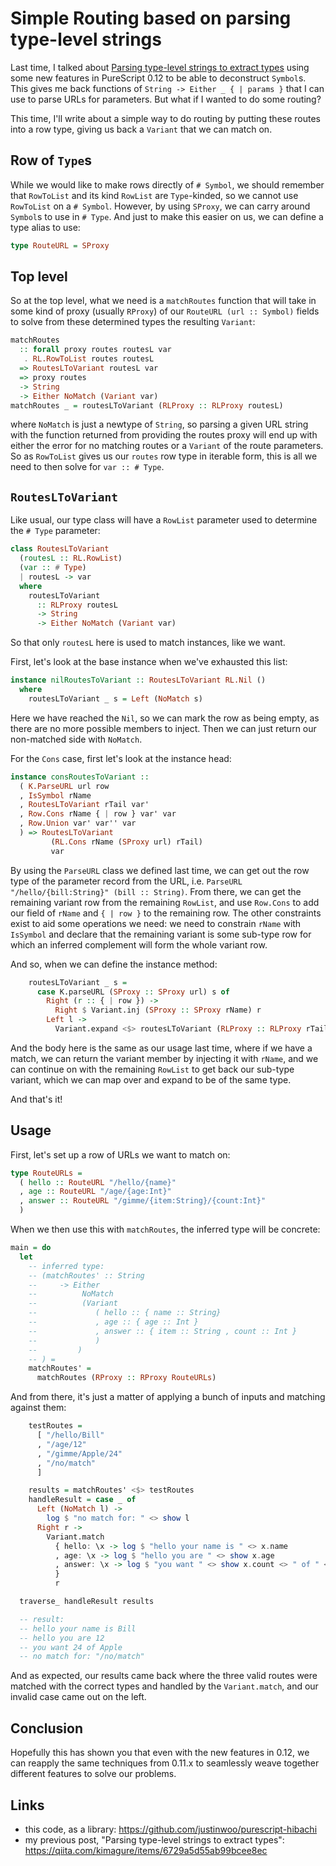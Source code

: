 # Simple Routing based on parsing type-level strings

Last time, I talked about [Parsing type-level strings to extract types](https://qiita.com/kimagure/items/6729a5d55ab99bcee8ec) using some new features in PureScript 0.12 to be able to deconstruct `Symbol`s. This gives me back functions of `String -> Either _ { | params }` that I can use to parse URLs for parameters. But what if I wanted to do some routing?

This time, I'll write about a simple way to do routing by putting these routes into a row type, giving us back a `Variant` that we can match on.

## Row of `Type`s

While we would like to make rows directly of `# Symbol`, we should remember that `RowToList` and its kind `RowList` are `Type`-kinded, so we cannot use `RowToList` on a `# Symbol`. However, by using `SProxy`, we can carry around `Symbol`s to use in `# Type`. And just to make this easier on us, we can define a type alias to use:

```hs
type RouteURL = SProxy
```

## Top level

So at the top level, what we need is a `matchRoutes` function that will take in some kind of proxy (usually `RProxy`) of our `RouteURL (url :: Symbol)` fields to solve from these determined types the resulting `Variant`:

```hs
matchRoutes
  :: forall proxy routes routesL var
   . RL.RowToList routes routesL
  => RoutesLToVariant routesL var
  => proxy routes
  -> String
  -> Either NoMatch (Variant var)
matchRoutes _ = routesLToVariant (RLProxy :: RLProxy routesL)
```

where `NoMatch` is just a newtype of `String`, so parsing a given URL string with the function returned from providing the routes proxy will end up with either the error for no matching routes or a `Variant` of the route parameters. So as `RowToList` gives us our `routes` row type in iterable form, this is all we need to then solve for `var :: # Type`.

## `RoutesLToVariant`

Like usual, our type class will have a `RowList` parameter used to determine the `# Type` parameter:

```hs
class RoutesLToVariant
  (routesL :: RL.RowList)
  (var :: # Type)
  | routesL -> var
  where
    routesLToVariant
      :: RLProxy routesL
      -> String
      -> Either NoMatch (Variant var)
```

So that only `routesL` here is used to match instances, like we want.

First, let's look at the base instance when we've exhausted this list:

```hs
instance nilRoutesToVariant :: RoutesLToVariant RL.Nil ()
  where
    routesLToVariant _ s = Left (NoMatch s)
```

Here we have reached the `Nil`, so we can mark the row as being empty, as there are no more possible members to inject. Then we can just return our non-matched side with `NoMatch`.


For the `Cons` case, first let's look at the instance head:

```hs
instance consRoutesToVariant ::
  ( K.ParseURL url row
  , IsSymbol rName
  , RoutesLToVariant rTail var'
  , Row.Cons rName { | row } var' var
  , Row.Union var' var'' var
  ) => RoutesLToVariant
         (RL.Cons rName (SProxy url) rTail)
         var
```

By using the `ParseURL` class we defined last time, we can get out the row type of the parameter record from the URL, i.e. `ParseURL "/hello/{bill:String}" (bill :: String)`. From there, we can get the remaining variant row from the remaining `RowList`, and use `Row.Cons` to add our field of `rName` and `{ | row }` to the remaining row. The other constraints exist to aid some operations we need: we need to constrain `rName` with `IsSymbol` and declare that the remaining variant is some sub-type row for which an inferred complement will form the whole variant row.

And so, when we can define the instance method:

```hs
    routesLToVariant _ s =
      case K.parseURL (SProxy :: SProxy url) s of
        Right (r :: { | row }) ->
          Right $ Variant.inj (SProxy :: SProxy rName) r
        Left l ->
          Variant.expand <$> routesLToVariant (RLProxy :: RLProxy rTail) s
```

And the body here is the same as our usage last time, where if we have a match, we can return the variant member by injecting it with `rName`, and we can continue on with the remaining `RowList` to get back our sub-type variant, which we can map over and expand to be of the same type.

And that's it!

## Usage

First, let's set up a row of URLs we want to match on:

```hs
type RouteURLs =
  ( hello :: RouteURL "/hello/{name}"
  , age :: RouteURL "/age/{age:Int}"
  , answer :: RouteURL "/gimme/{item:String}/{count:Int}"
  )
```

When we then use this with `matchRoutes`, the inferred type will be concrete:

```hs
main = do
  let
    -- inferred type:
    -- (matchRoutes' :: String
    --     -> Either
    --          NoMatch
    --          (Variant
    --             ( hello :: { name :: String}
    --             , age :: { age :: Int }
    --             , answer :: { item :: String , count :: Int }
    --             )
    --         )
    -- ) =
    matchRoutes' =
      matchRoutes (RProxy :: RProxy RouteURLs)
```

And from there, it's just a matter of applying a bunch of inputs and matching against them:

```hs
    testRoutes =
      [ "/hello/Bill"
      , "/age/12"
      , "/gimme/Apple/24"
      , "/no/match"
      ]

    results = matchRoutes' <$> testRoutes
    handleResult = case _ of
      Left (NoMatch l) ->
        log $ "no match for: " <> show l
      Right r ->
        Variant.match
          { hello: \x -> log $ "hello your name is " <> x.name
          , age: \x -> log $ "hello you are " <> show x.age
          , answer: \x -> log $ "you want " <> show x.count <> " of " <> x.item
          }
          r

  traverse_ handleResult results

  -- result:
  -- hello your name is Bill
  -- hello you are 12
  -- you want 24 of Apple
  -- no match for: "/no/match"
```

And as expected, our results came back where the three valid routes were matched with the correct types and handled by the `Variant.match`, and our invalid case came out on the left.

## Conclusion

Hopefully this has shown you that even with the new features in 0.12, we can reapply the same techniques from 0.11.x to seamlessly weave together different features to solve our problems.

## Links

* this code, as a library: <https://github.com/justinwoo/purescript-hibachi>
* my previous post, "Parsing type-level strings to extract types": <https://qiita.com/kimagure/items/6729a5d55ab99bcee8ec>

